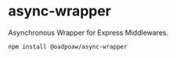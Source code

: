 # async-wrapper
Asynchronous Wrapper for Express Middlewares.

```sh
npm install @oadpoaw/async-wrapper
```
